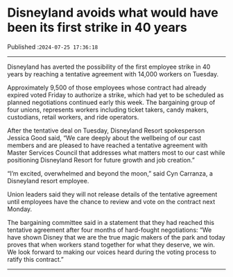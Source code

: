 # Disneyland avoids what would have been its first strike in 40 years

Published :`2024-07-25 17:36:18`

---

Disneyland has averted the possibility of the first employee strike in 40 years by reaching a tentative agreement with 14,000 workers on Tuesday.

Approximately 9,500 of those employees whose contract had already expired voted Friday to authorize a strike, which had yet to be scheduled as planned negotiations continued early this week. The bargaining group of four unions, represents workers including ticket takers, candy makers, custodians, retail workers, and ride operators.

After the tentative deal on Tuesday, Disneyland Resort spokesperson Jessica Good said, “We care deeply about the wellbeing of our cast members and are pleased to have reached a tentative agreement with Master Services Council that addresses what matters most to our cast while positioning Disneyland Resort for future growth and job creation.”

“I’m excited, overwhelmed and beyond the moon,” said Cyn Carranza, a Disneyland resort employee.

Union leaders said they will not release details of the tentative agreement until employees have the chance to review and vote on the contract next Monday.

The bargaining committee said in a statement that they had reached this tentative agreement after four months of hard-fought negotiations: “We have shown Disney that we are the true magic makers of the park and today proves that when workers stand together for what they deserve, we win. We look forward to making our voices heard during the voting process to ratify this contract.”

---


